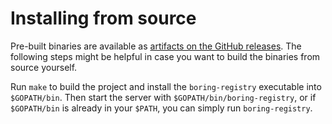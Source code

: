 # Installing from source

Pre-built binaries are available as [artifacts on the GitHub releases](https://github.com/boring-registry/boring-registry/releases).
The following steps might be helpful in case you want to build the binaries from source yourself.

Run `make` to build the project and install the `boring-registry` executable into `$GOPATH/bin`.
Then start the server with `$GOPATH/bin/boring-registry`, or if `$GOPATH/bin` is already in your `$PATH`, you can simply run `boring-registry`.
